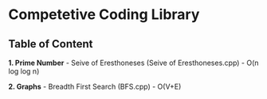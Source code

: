 # Competetive Coding Library

## Table of Content

**1. Prime Number**
	-	Seive of Eresthoneses (Seive of Eresthoneses.cpp) - O(n log log n)

**2. Graphs**
	-	Breadth First Search (BFS.cpp) - O(V+E)